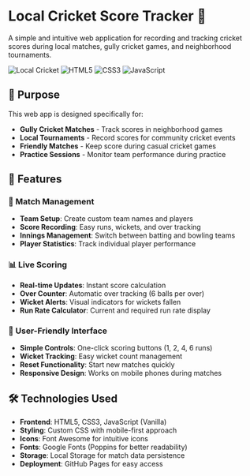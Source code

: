# Local Cricket Score Tracker 🏏

A simple and intuitive web application for recording and tracking cricket scores during local matches, gully cricket games, and neighborhood tournaments.

![Local Cricket](https://img.shields.io/badge/Local-Cricket%20Tracker-orange)
![HTML5](https://img.shields.io/badge/HTML5-E34F26?style=flat&logo=html5&logoColor=white)
![CSS3](https://img.shields.io/badge/CSS3-1572B6?style=flat&logo=css3&logoColor=white)
![JavaScript](https://img.shields.io/badge/JavaScript-F7DF1E?style=flat&logo=javascript&logoColor=black)

## 🎯 Purpose

This web app is designed specifically for:
- **Gully Cricket Matches** - Track scores in neighborhood games
- **Local Tournaments** - Record scores for community cricket events
- **Friendly Matches** - Keep score during casual cricket games
- **Practice Sessions** - Monitor team performance during practice

## 📱 Features

### 🏏 Match Management
- **Team Setup**: Create custom team names and players
- **Score Recording**: Easy runs, wickets, and over tracking
- **Innings Management**: Switch between batting and bowling teams
- **Player Statistics**: Track individual player performance

### 📊 Live Scoring
- **Real-time Updates**: Instant score calculation
- **Over Counter**: Automatic over tracking (6 balls per over)
- **Wicket Alerts**: Visual indicators for wickets fallen
- **Run Rate Calculator**: Current and required run rate display

### 🎨 User-Friendly Interface
- **Simple Controls**: One-click scoring buttons (1, 2, 4, 6 runs)
- **Wicket Tracking**: Easy wicket count management
- **Reset Functionality**: Start new matches quickly
- **Responsive Design**: Works on mobile phones during matches

## 🛠️ Technologies Used

- **Frontend**: HTML5, CSS3, JavaScript (Vanilla)
- **Styling**: Custom CSS with mobile-first approach
- **Icons**: Font Awesome for intuitive icons
- **Fonts**: Google Fonts (Poppins for better readability)
- **Storage**: Local Storage for match data persistence
- **Deployment**: GitHub Pages for easy access
